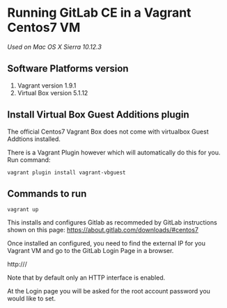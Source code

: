 # Running GitLab CE in a Vagrant Centos7 VM

*Used on Mac OS X Sierra 10.12.3*

## Software Platforms version
1. Vagrant version 1.9.1
2. Virtual Box version 5.1.12


## Install Virtual Box Guest Additions plugin

The official Centos7 Vagrant Box does not come with virtualbox Guest Addtions installed.

There is a Vagrant Plugin however which will automatically do this for you.
Run command:
```
vagrant plugin install vagrant-vbguest
```


## Commands to run

```
vagrant up 

```

This installs and configures Gitlab as recommeded by GitLab instructions shown on this page:
https://about.gitlab.com/downloads/#centos7

Once installed an configured, you need to find the external IP for you Vagrant VM and go to the GitLab Login Page in a browser.

http://<your vm ip>/

Note that by default only an HTTP interface is enabled.

At the Login page you will be asked for the root account password you would like to set.
